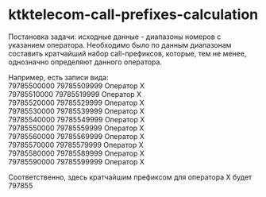 # ktktelecom-call-prefixes-calculation
Постановка задачи: исходные данные - диапазоны номеров с указанием оператора. Необходимо было по данным диапазонам составить кратчайший набор
call-префиксов, которые, тем не менее, однозначно определяют данного оператора.

Например, есть записи вида:  
79785500000 79785509999 Оператор Х  
79785510000 79785519999 Оператор Х  
79785520000 79785529999 Оператор Х  
79785530000 79785539999 Оператор Х  
79785540000 79785549999 Оператор Х  
79785550000 79785559999 Оператор Х  
79785560000 79785569999 Оператор Х  
79785570000 79785579999 Оператор Х  
79785580000 79785589999 Оператор Х  
79785590000 79785599999 Оператор Х  

Соответственно, здесь кратчайшим префиксом для оператора Х будет 797855
